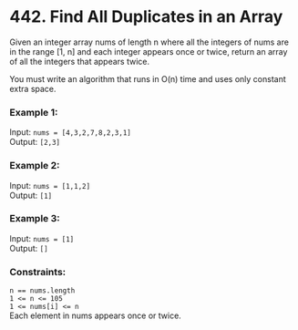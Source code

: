 # 442. Find All Duplicates in an Array  
  
  
Given an integer array nums of length n where all the integers of nums are in the range [1, n] and each integer appears once or twice, return an array of all the integers that appears twice.  
  
You must write an algorithm that runs in O(n) time and uses only constant extra space.  
  
   
  
### **Example 1:**  
Input: ```nums = [4,3,2,7,8,2,3,1]```   
Output: ```[2,3]  ```  
  
### **Example 2:**  
Input: ```nums = [1,1,2]```  
Output: ```[1]```  
  
### **Example 3:**  
Input: ```nums = [1]```  
Output: ```[]```  
   
  
### **Constraints:**  
  
```n == nums.length```  
```1 <= n <= 105```  
```1 <= nums[i] <= n```  
Each element in nums appears once or twice.  